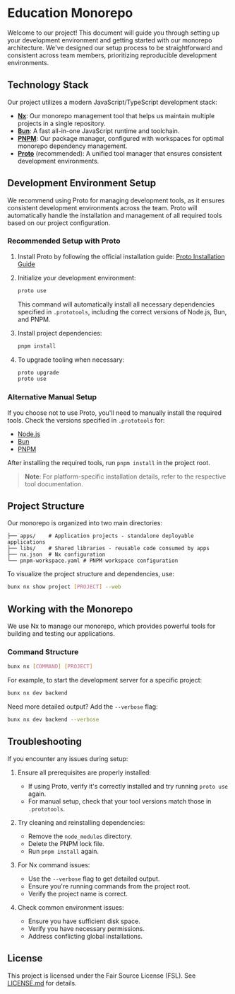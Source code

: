# Education Monorepo

Welcome to our project! This document will guide you through setting up your development environment and getting started with our monorepo architecture. We've designed our setup process to be straightforward and consistent across team members, prioritizing reproducible development environments.

## Technology Stack

Our project utilizes a modern JavaScript/TypeScript development stack:

- **[Nx](http://nx.dev/)**: Our monorepo management tool that helps us maintain multiple projects in a single repository.
- **[Bun](https://bun.sh/)**: A fast all-in-one JavaScript runtime and toolchain.
- **[PNPM](http://pnpm.io/)**: Our package manager, configured with workspaces for optimal monorepo dependency management.
- **[Proto](https://moonrepo.dev/proto)** (recommended): A unified tool manager that ensures consistent development environments.

## Development Environment Setup

We recommend using Proto for managing development tools, as it ensures consistent development environments across the team. Proto will automatically handle the installation and management of all required tools based on our project configuration.

### Recommended Setup with Proto

1. Install Proto by following the official installation guide:
   [Proto Installation Guide](https://moonrepo.dev/docs/proto/install)

2. Initialize your development environment:
   ```bash
   proto use
   ```
   This command will automatically install all necessary dependencies specified in `.prototools`, including the correct versions of Node.js, Bun, and PNPM.

3. Install project dependencies:
   ```bash
   pnpm install
   ```

4. To upgrade tooling when necessary:
   ```bash
   proto upgrade
   proto use
   ```

### Alternative Manual Setup

If you choose not to use Proto, you'll need to manually install the required tools. Check the versions specified in `.prototools` for:

- [Node.js](https://nodejs.org/)
- [Bun](https://bun.sh/)
- [PNPM](http://pnpm.io/)

After installing the required tools, run `pnpm install` in the project root.

> **Note**: For platform-specific installation details, refer to the respective tool documentation.

## Project Structure

Our monorepo is organized into two main directories:

```
├── apps/    # Application projects - standalone deployable applications
├── libs/    # Shared libraries - reusable code consumed by apps
├── nx.json  # Nx configuration
└── pnpm-workspace.yaml # PNPM workspace configuration
```

To visualize the project structure and dependencies, use:
```bash
bunx nx show project [PROJECT] --web
```

## Working with the Monorepo

We use Nx to manage our monorepo, which provides powerful tools for building and testing our applications.

### Command Structure
```bash
bunx nx [COMMAND] [PROJECT]
```

For example, to start the development server for a specific project:
```bash
bunx nx dev backend
```

Need more detailed output? Add the `--verbose` flag:
```bash
bunx nx dev backend --verbose
```

## Troubleshooting

If you encounter any issues during setup:

1. Ensure all prerequisites are properly installed:
   - If using Proto, verify it's correctly installed and try running `proto use` again.
   - For manual setup, check that your tool versions match those in `.prototools`.

2. Try cleaning and reinstalling dependencies:
   - Remove the `node_modules` directory.
   - Delete the PNPM lock file.
   - Run `pnpm install` again.

3. For Nx command issues:
   - Use the `--verbose` flag to get detailed output.
   - Ensure you're running commands from the project root.
   - Verify the project name is correct.

4. Check common environment issues:
   - Ensure you have sufficient disk space.
   - Verify you have necessary permissions.
   - Address conflicting global installations.

## License

This project is licensed under the Fair Source License (FSL). See [LICENSE.md](LICENSE.md) for details.
